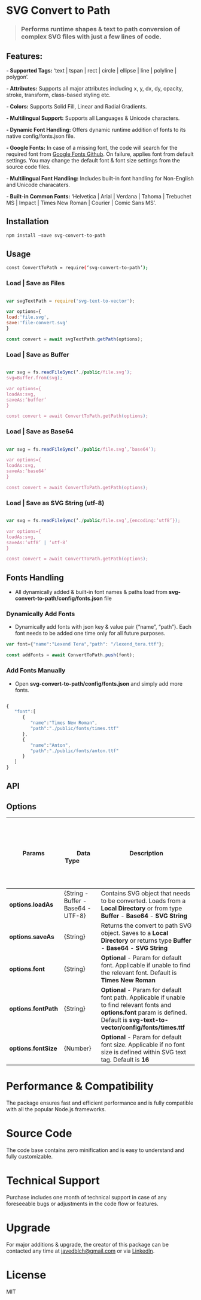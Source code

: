 # SVG Convert to Path

> ### Performs runtime shapes & text to path conversion of complex SVG files with just a few lines of code.


## Features:

**- Supported Tags:** ‘text | tspan | rect | circle | ellipse | line | polyline | polygon’.

**- Attributes:** Supports all major attributes including  x, y, dx, dy, opacity, stroke, transform, class-based styling etc.

**- Colors:** Supports Solid Fill, Linear and Radial Gradients.

**- Multilingual Support:** Supports all Languages & Unicode characters.

**- Dynamic Font Handling:** Offers dynamic runtime addition of fonts to its native config/fonts.json file. 

**- Google Fonts:** In case of a missing font, the code will search for the required font from [Google Fonts Github](https://github.com/google/fonts). On failure, applies font from default settings. You may change the default font & font size settings from the source code files.

**- Multilingual Font Handling:** Includes built-in font handling for Non-English and Unicode characaters.

**- Built-in Common Fonts:** ‘Helvetica | Arial | Verdana | Tahoma | Trebuchet MS | Impact | Times New Roman | Courier | Comic Sans MS’.


## Installation

```bash
npm install —save svg-convert-to-path
```

## Usage

```bash
const ConvertToPath = require(‘svg-convert-to-path’);
```

### Load | Save as Files

```javascript

var svgTextPath = require('svg-text-to-vector');

var options={
load:'file.svg',
save:'file-convert.svg'
}	

const convert = await svgTextPath.getPath(options);

```

### Load | Save as Buffer

```javascript

var svg = fs.readFileSync(‘./public/file.svg’);
svg=Buffer.from(svg);

var options={
loadAs:svg,
saveAs:‘buffer’
}

const convert = await ConvertToPath.getPath(options);

```

### Load | Save as Base64

```javascript

var svg = fs.readFileSync(‘./public/file.svg’,’base64’);

var options={
loadAs:svg,
saveAs:‘base64’
}

const convert = await ConvertToPath.getPath(options);

```

### Load | Save as SVG String (utf-8)

```javascript

var svg = fs.readFileSync(‘./public/file.svg’,{encoding:‘utf8’});

var options={
loadAs:svg,
saveAs:‘utf8’ | ‘utf-8’
}

const convert = await ConvertToPath.getPath(options);

```
## Fonts Handling

- All dynamically added & built-in font names & paths load from **svg-convert-to-path/config/fonts.json** file

### Dynamically Add Fonts

- Dynamically add fonts with json key & value pair {“name”, “path”}. Each font needs to be added one time only for all future purposes.

```javascript
var font={"name":"Lexend Tera","path": "/lexend_tera.ttf"};

const addFonts = await ConvertToPath.push(font);

```

### Add Fonts Manually

- Open **svg-convert-to-path/config/fonts.json** and simply add more fonts.

```javascript

{
   "font":[
      {
         "name":"Times New Roman",
         "path":"./public/fonts/times.ttf"
      },
      {
         "name":"Anton",
         "path":"./public/fonts/anton.ttf"
      }	  
   ]
}

```
## API

## Options


Params | &nbsp; &nbsp;&nbsp;&nbsp;&nbsp; &nbsp; &nbsp;&nbsp;&nbsp;&nbsp; &nbsp; &nbsp;&nbsp;&nbsp;&nbsp; &nbsp; &nbsp;&nbsp;&nbsp; &nbsp; &nbsp;&nbsp;&nbsp; &nbsp; &nbsp;&nbsp;&nbsp; &nbsp; &nbsp;&nbsp;&nbsp; &nbsp; &nbsp;&nbsp;&nbsp; &nbsp; &nbsp;&nbsp; &nbsp; &nbsp; &nbsp;&nbsp; &nbsp; &nbsp; &nbsp;&nbsp; &nbsp; &nbsp; &nbsp;&nbsp;  Data Type &nbsp; &nbsp; &nbsp;&nbsp; &nbsp; &nbsp;&nbsp; &nbsp; &nbsp;&nbsp; &nbsp; &nbsp;&nbsp; &nbsp; &nbsp;&nbsp; &nbsp; &nbsp;&nbsp; &nbsp; &nbsp;&nbsp; &nbsp; &nbsp;&nbsp; &nbsp; &nbsp;&nbsp; &nbsp; &nbsp;  | Description
--- | --- | ---
**options.loadAs** | {String - Buffer - Base64 - UTF-8} | Contains SVG object that needs to be converted. Loads from a **Local Directory** or from type **Buffer** - **Base64** - **SVG String**
**options.saveAs** | {String} | Returns the convert to path SVG object. Saves to a **Local Directory** or returns type **Buffer** - **Base64** - **SVG String**
**options.font** | {String} | **Optional** - Param for default font. Applicable if unable to find the relevant font. Default is **Times New Roman**
**options.fontPath** | {String} | **Optional** - Param for default font path. Applicable if unable to find relevant fonts and **options.font** param is defined. Default is **svg-text-to-vector/config/fonts/times.ttf**
**options.fontSize** | {Number} | **Optional** - Param for default font size. Applicable if no font size is defined within SVG text tag. Default is **16**

# Performance & Compatibility
The package ensures fast and efficient performance and is fully compatible with all the popular Node.js frameworks.

# Source Code
The code base contains zero minification and is easy to understand and fully customizable.

# Technical Support
Purchase includes one month of technical support in case of any foreseeable bugs or adjustments in the code flow or features.

# Upgrade
For major additions & upgrade, the creator of this package can be contacted any time at javedblch@gmail.com or via [LinkedIn](https://www.linkedin.com/in/javed-baloch-672a5013/).

# License

MIT
